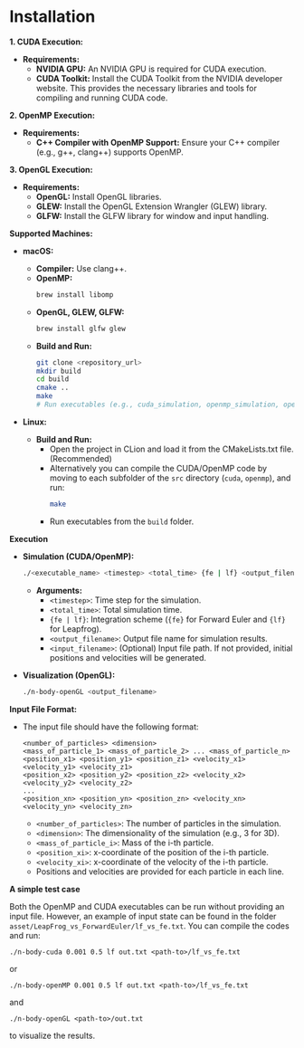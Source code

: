# Installation
 
**1. CUDA Execution:**

* **Requirements:**
    * **NVIDIA GPU:** An NVIDIA GPU is required for CUDA execution.
    * **CUDA Toolkit:** Install the CUDA Toolkit from the NVIDIA developer website. This provides the necessary libraries and tools for compiling and running CUDA code.

**2. OpenMP Execution:**

* **Requirements:**
    * **C++ Compiler with OpenMP Support:** Ensure your C++ compiler (e.g., g++, clang++) supports OpenMP.

**3. OpenGL Execution:**

* **Requirements:**
    * **OpenGL:** Install OpenGL libraries.
    * **GLEW:** Install the OpenGL Extension Wrangler (GLEW) library.
    * **GLFW:** Install the GLFW library for window and input handling.

**Supported Machines:**

* **macOS:**
    * **Compiler:** Use clang++.
    * **OpenMP:**
        ```bash
        brew install libomp 
        ```
    * **OpenGL, GLEW, GLFW:**
        ```bash
        brew install glfw glew 
        ```
    * **Build and Run:**
        ```bash
        git clone <repository_url>
        mkdir build
        cd build
        cmake ..
        make 
        # Run executables (e.g., cuda_simulation, openmp_simulation, opengl_visualization)
        ```

* **Linux:**
    * **Build and Run:**
        * Open the project in CLion and load it from the CMakeLists.txt file. (Recommended)
        * Alternatively you can compile the CUDA/OpenMP code by moving to each subfolder of the `src` directory (`cuda`, `openmp`), and run:
            ```bash
            make
            ```
        * Run executables from the `build` folder.

**Execution**

* **Simulation (CUDA/OpenMP):**
    ```bash
    ./<executable_name> <timestep> <total_time> {fe | lf} <output_filename> <input_filename> 
    ```
    * **Arguments:**
        * `<timestep>`: Time step for the simulation.
        * `<total_time>`: Total simulation time.
        * `{fe | lf}`: Integration scheme (`{fe}` for Forward Euler and `{lf}` for Leapfrog).
        * `<output_filename>`: Output file name for simulation results.
        * `<input_filename>`: (Optional) Input file path. If not provided, initial positions and velocities will be generated.

* **Visualization (OpenGL):**
    ```bash
    ./n-body-openGL <output_filename>
    ```

**Input File Format:**

* The input file should have the following format:
    ```
    <number_of_particles> <dimension>
    <mass_of_particle_1> <mass_of_particle_2> ... <mass_of_particle_n>
    <position_x1> <position_y1> <position_z1> <velocity_x1> <velocity_y1> <velocity_z1> 
    <position_x2> <position_y2> <position_z2> <velocity_x2> <velocity_y2> <velocity_z2>
    ...
    <position_xn> <position_yn> <position_zn> <velocity_xn> <velocity_yn> <velocity_zn>
    ```
    * `<number_of_particles>`: The number of particles in the simulation.
    * `<dimension>`: The dimensionality of the simulation (e.g., 3 for 3D).
    * `<mass_of_particle_i>`: Mass of the i-th particle.
    * `<position_xi>`: x-coordinate of the position of the i-th particle.
    * `<velocity_xi>`: x-coordinate of the velocity of the i-th particle.
    * Positions and velocities are provided for each particle in each line.


**A simple test case**

Both the OpenMP and CUDA executables can be run without providing an input file. However,
an example of input state can be found in the folder `asset/LeapFrog_vs_ForwardEuler/lf_vs_fe.txt`.
You can compile the codes and run:
```
./n-body-cuda 0.001 0.5 lf out.txt <path-to>/lf_vs_fe.txt
```
or
```
./n-body-openMP 0.001 0.5 lf out.txt <path-to>/lf_vs_fe.txt
```
and
```
./n-body-openGL <path-to>/out.txt
```
to visualize the results.